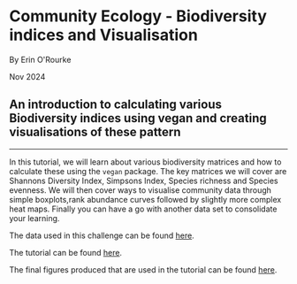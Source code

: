 # Community Ecology - Biodiversity indices and Visualisation

By Erin O'Rourke

Nov 2024

## An introduction to calculating various Biodiversity indices using vegan and creating visualisations of these pattern

----
In this tutorial, we will learn about various biodiversity matrices and how to calculate these using the `vegan` package. The key matrices we will cover are Shannons Diversity Index, Simpsons Index, Species richness and Species evenness. We will then cover ways to visualise community data through simple boxplots,rank abundance curves followed by slightly more complex heat maps. Finally you can have a go with another data set to consolidate your learning. 

The data used in this challenge can be found [here](https://github.com/EdDataScienceEES/tutorial-erinor02/tree/master/data).

The tutorial can be found [here](https://github.com/EdDataScienceEES/tutorial-erinor02/blob/master/index.md).

The final figures produced that are used in the tutorial can be found [here](https://github.com/EdDataScienceEES/tutorial-erinor02/tree/master/figures).

